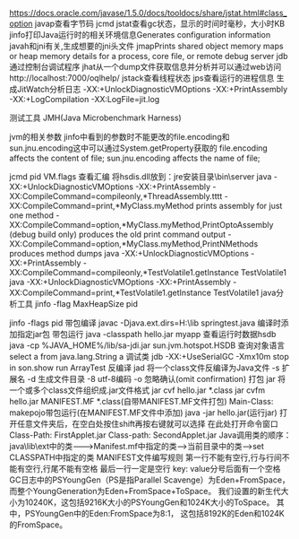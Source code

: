 https://docs.oracle.com/javase/1.5.0/docs/tooldocs/share/jstat.html#class_option
javap查看字节码
jcmd
jstat查看gc状态，显示的时间时毫秒，大小时KB
jinfo打印Java运行时的相关环境信息Generates configuration information
javah和jni有关,生成想要的jni头文件
jmapPrints shared object memory maps or heap memory details for a process, core file, or remote debug server
jdb通过控制台调试程序
jhat从一个dump文件获取信息并分析并可以通过web访问http://localhost:7000/oqlhelp/
jstack查看线程状态
jps查看运行的进程信息
生成JitWatch分析日志
-XX:+UnlockDiagnosticVMOptions -XX:+PrintAssembly -XX:+LogCompilation -XX:LogFile=jit.log

测试工具
JMH(Java Microbenchmark Harness)

jvm的相关参数
jinfo中看到的参数时不能更改的file.encoding和sun.jnu.encoding这中可以通过System.getProperty获取的
file.encoding affects the content of file;
sun.jnu.encoding affects the name of file;


jcmd pid VM.flags
查看汇编
	将hsdis.dll放到：jre安装目录\bin\server
	java -XX:+UnlockDiagnosticVMOptions -XX:+PrintAssembly -XX:CompileCommand=compileonly,*ThreadAssembly.tttt 
	-XX:CompileCommand=print,*MyClass.myMethod prints assembly for just one method
	-XX:CompileCommand=option,*MyClass.myMethod,PrintOptoAssembly (debug build only) produces the old print command output
	-XX:CompileCommand=option,*MyClass.myMethod,PrintNMethods produces method dumps
	java -XX:+UnlockDiagnosticVMOptions -XX:+PrintAssembly -XX:CompileCommand=compileonly,*TestVolatile1.getInstance TestVolatile1
	java -XX:+UnlockDiagnosticVMOptions -XX:+PrintAssembly -XX:CompileCommand=print,*TestVolatile1.getInstance  TestVolatile1
java分析工具
jinfo -flag MaxHeapSize pid

jinfo -flags pid
带包编译
	javac -Djava.ext.dirs=H:\lib springtest.java   编译时添加指定jar包
带包运行
	java -classpath hello.jar myapp
查看运行时数据hsdb
	java -cp %JAVA_HOME%/lib/sa-jdi.jar sun.jvm.hotspot.HSDB
	查询对象语言	select a from java.lang.String a
调试类
	jdb -XX:+UseSerialGC -Xmx10m
	stop in son.show
	run ArrayTest
反编译
	jad 将一个class文件反编译为Java文件
	-s 扩展名
	-d 生成文件目录
	-8 utf-8编码
	-o 忽略确认(omit confirmation)
打包
	jar 将一个或多个class文件组织成.jar文件格式
	jar cvf hello.jar *.class
	jar cvfm hello.jar MANIFEST.MF *.class(自带MANIFEST.MF文件打包)
	Main-Class: makepojo带包运行(在MANIFEST.MF文件中添加)
	java -jar hello.jar(运行jar)
打开任意文件夹后，在空白处按住shift再按右键就可以选择  在此处打开命令窗口
Class-Path: FirstApplet.jar
Class-path: SecondApplet.jar
Java调用类的顺序：java\lib\ext中的类--->Manifest.mf中指定的类-->当前目录中的类-->set CLASSPATH中指定的类
MANIFEST文件编写规则
	第一行不能有空行,行与行间不能有空行,行尾不能有空格
	最后一行一定是空行
	key: value分号后面有一个空格
GC日志中的PSYoungGen（PS是指Parallel Scavenge）为Eden+FromSpace，
而整个YoungGeneration为Eden+FromSpace+ToSpace。
我们设置的新生代大小为10240K，这包括9216K大小的PSYoungGen和1024K大小的ToSpace。
其中，PSYoungGen中的Eden:FromSpace为8:1，
这包括8192K的Eden和1024K的FromSpace。	













